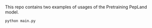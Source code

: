 This repo contains two examples of usages of the Pretraining PepLand model. 

```
python main.py
```